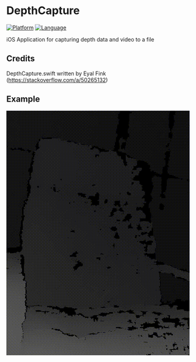 # DepthCapture

[![Platform](http://img.shields.io/badge/platform-ios-blue.svg?style=flat
)](https://developer.apple.com/iphone/index.action)
[![Language](http://img.shields.io/badge/language-swift-brightgreen.svg?style=flat
)](https://developer.apple.com/swift)

iOS Application for capturing depth data and video to a file

## Credits
DepthCapture.swift written by Eyal Fink (https://stackoverflow.com/a/50265132)

## Example
![](README_resources/depth.gif)
